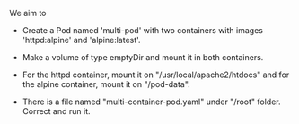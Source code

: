 We aim to 
- Create a Pod named 'multi-pod' with two containers with images 'httpd:alpine' and 'alpine:latest'.
- Make a volume of type emptyDir and mount it in both containers.
- For the httpd container, mount it on "/usr/local/apache2/htdocs" and for the alpine container, mount it on "/pod-data".

- There is a file named "multi-container-pod.yaml" under "/root" folder. Correct and run it.